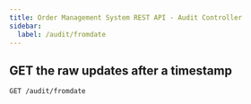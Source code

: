 ```yaml
---
title: Order Management System REST API - Audit Controller
sidebar:
  label: /audit/fromdate
---
```


## GET the raw updates after a timestamp

`GET /audit/fromdate`
